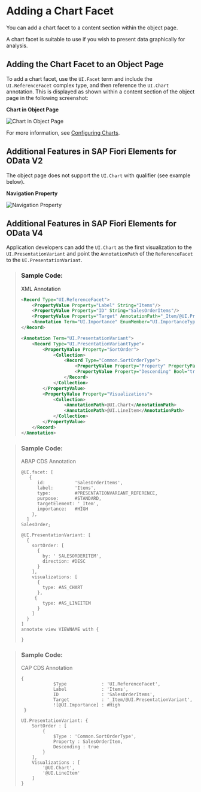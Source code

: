 <!-- loio6495eab00f5a459b893c3cc83b763b20 -->

# Adding a Chart Facet

You can add a chart facet to a content section within the object page.

A chart facet is suitable to use if you wish to present data graphically for analysis.



<a name="loio6495eab00f5a459b893c3cc83b763b20__section_fnc_ptc_2tb"/>

## Adding the Chart Facet to an Object Page

To add a chart facet, use the `UI.Facet` term and include the `UI.ReferenceFacet` complex type, and then reference the `UI.Chart` annotation. This is displayed as shown within a content section of the object page in the following screenshot:

   
  
**Chart in Object Page**

 ![](images/ObjectPage_SmartChart_69b1977.png "Chart in Object Page") 

For more information, see [Configuring Charts](configuring-charts-653ed0f.md).



<a name="loio6495eab00f5a459b893c3cc83b763b20__section_gs4_brq_2tb"/>

## Additional Features in SAP Fiori Elements for OData V2

The object page does not support the `UI.Chart` with qualifier \(see example below\).

   
  
**Navigation Property**

 ![](images/Chart_Limitation_02debb6.png "Navigation Property") 



<a name="loio6495eab00f5a459b893c3cc83b763b20__section_ymw_bdc_4nb"/>

## Additional Features in SAP Fiori Elements for OData V4

Application developers can add the `UI.Chart` as the first visualization to the `UI.PresentationVariant` and point the `AnnotationPath` of the `ReferenceFacet` to the `UI.PresentationVariant`.

> ### Sample Code:  
> XML Annotation
> 
> ```xml
> <Record Type="UI.ReferenceFacet">
>     <PropertyValue Property="Label" String="Items"/>
>     <PropertyValue Property="ID" String="SalesOrderItems"/>
>     <PropertyValue Property="Target" AnnotationPath="_Item/@UI.PresentationVariant"/>
>     <Annotation Term="UI.Importance" EnumMember="UI.ImportanceType/High"/>
> </Record>
> 
> <Annotation Term="UI.PresentationVariant">
>     <Record Type="UI.PresentationVariantType">
>         <PropertyValue Property="SortOrder">
>             <Collection>
>                 <Record Type="Common.SortOrderType">
>                     <PropertyValue Property="Property" PropertyPath="SalesOrderItem"/>
>                     <PropertyValue Property="Descending" Bool="true"/>
>                 </Record>
>             </Collection>
>         </PropertyValue>
>         <PropertyValue Property="Visualizations">
>             <Collection>
>                 <AnnotationPath>@UI.Chart</AnnotationPath>
>                 <AnnotationPath>@UI.LineItem</AnnotationPath>
>             </Collection>
>         </PropertyValue>
>     </Record>
> </Annotation>
> ```

> ### Sample Code:  
> ABAP CDS Annotation
> 
> ```
> @UI.facet: [
>    {
>       id:           'SalesOrderItems',
>       label:        'Items',
>       type:         #PRESENTATIONVARIANT_REFERENCE,
>       purpose:      #STANDARD,
>       targetElement: '_Item',
>       importance:   #HIGH 
>     },
>   ]
> SalesOrder;
> 
> @UI.PresentationVariant: [
>   {
>     sortOrder: [
>       {
>         by: ' SALESORDERITEM',
>         direction: #DESC
>       }
>     ],
>     visualizations: [
>       {
>         type: #AS_CHART
>       },
>      {
>         type: #AS_LINEITEM
>       }
>     ]
>   }
> ]
> annotate view VIEWNAME with {
> 
> }
> 
> ```

> ### Sample Code:  
> CAP CDS Annotation
> 
> ```
> {
>             $Type             : 'UI.ReferenceFacet',
>             Label             : 'Items',
>             ID                : 'SalesOrderItems',
>             Target            : '_Item/@UI.PresentationVariant',
>             ![@UI.Importance] : #High
>  }
> 
> UI.PresentationVariant: {
>     SortOrder : [
>         {
>             $Type : 'Common.SortOrderType',
>             Property : SalesOrderItem,
>             Descending : true
>         }
>     ],
>     Visualizations : [
>         '@UI.Chart', 
>         '@UI.LineItem'
>     ]
> }
> 
> ```

